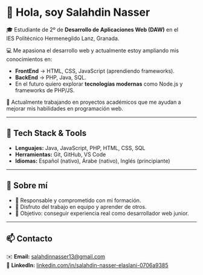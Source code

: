 # 👋 Hola, soy Salahdin Nasser

🎓 Estudiante de 2º de **Desarrollo de Aplicaciones Web (DAW)** en el  
IES Politécnico Hermenegildo Lanz, Granada.

💻 Me apasiona el desarrollo web y actualmente estoy ampliando mis conocimientos en:
- **FrontEnd** → HTML, CSS, JavaScript (aprendiendo frameworks).
- **BackEnd** → PHP, Java, SQL.
- En el futuro quiero explorar **tecnologías modernas** como Node.js y frameworks de PHP/JS.

🌱 Actualmente trabajando en proyectos académicos que me ayudan a mejorar mis habilidades en programación web.

---

## 🚀 Tech Stack & Tools
- **Lenguajes:** Java, JavaScript, PHP, HTML, CSS, SQL
- **Herramientas:** Git, GitHub, VS Code
- **Idiomas:** Español (nativo), Árabe (nativo), Inglés (principiante)

---

## 📌 Sobre mí
- 🔹 Responsable y comprometido con mi formación.  
- 🔹 Disfruto del trabajo en equipo y aprender de otros.  
- 🔹 Objetivo: conseguir experiencia real como desarrollador web junior.  

---

## 📫 Contacto  
✉️ **Email:** salahdinnasser13@gmail.com  
🔗 **LinkedIn:** [linkedin.com/in/salahdin-nasser-elaslani-0706a9385](https://www.linkedin.com/in/salahdin-nasser-elaslani-0706a9385/)
